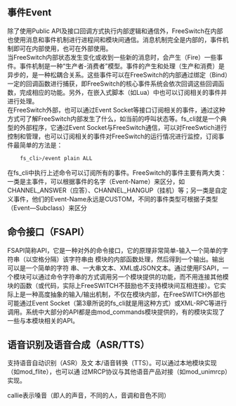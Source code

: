 ## 事件Event
除了使用Public API及接口回调方式执行内部逻辑和通信外，FreeSwitch在内部也使用消息和事件机制进行进程间和模块间通信。消息机制完全是内部的，事件机制即可在内部使用，也可在外部使用。<br/>
当FreeSwitch内部状态发生变化或收到一些新的消息时，会产生（Fire）一些事件。事件机制是一种“生产者-消费者”模型。事件的产生和处理（生产和消费）是异步的，是一种松耦合关系。这些事件可以在FreeSwitch的内部通过绑定（Bind）一定的回调函数进行捕获，即FreeSwitch的核心事件系统会依次回调这些回调函数，完成相应的功能。另外，在嵌入式脚本（如Lua）中也可以订阅相关的事件并进行处理。</br>
在FreeSwitch外部，也可以通过Event Socket等接口订阅相关的事件，通过这种方式可了解FreeSwitch内部发生了什么，如当前的呼叫状态等。fs_cli就是一个典型的外部程序，它通过Event Socket与FreeSwitch通信，可以对FreeSwtich进行控制和管理，也可以订阅相关的事件对FreeSwitch的运行情况进行监控，订阅事件最简单的方法是：
```bash
    fs_cli>/event plain ALL
```
在fs_cli中执行上述命令可以订阅所有的事件。FreeSwitch的事件主要有两大类：一类是主事件，可以根据事件的名字（Event-Name）来区分，如CHANNEL_ANSWER（应答）、CHANNEL_HANGUP（挂机）等；另一类是自定义事件，他们的Event-Name永远是CUSTOM，不同的事件类型可根据子类型（Event—Subclass）来区分

## 命令接口（FSAPI）
FSAPI简称API，它是一种对外的命令接口，它的原理非常简单-输入一个简单的字符串（以空格分隔）该字符串由
模块的内部函数处理，然后得到⼀个输出。输出可以是⼀个简单的字符
串、⼀⼤串⽂本、XML或JSON⽂本。通过使⽤FSAPI，⼀个模块可以通过命令字符串的⽅式调⽤另⼀个模块提供的功能，⽽不⽤连接其他模块的函数（或代码，实际上FreeSWITCH不⿎励也不⽀持模块间互相连接）。它实际上是⼀种⾼度抽象的输⼊/输出机制，不仅在模块内部，在FreeSWITCH外部也可能通过Event Socket（第3章所说的fs_cli就是⽤这种⽅式）或XML-RPC等进⾏调⽤。系统中⼤部分的API都是由mod_commands模块提供的，有的模块实现了⼀些与本模块相关的API。
## 语音识别及语音合成（ASR/TTS）
⽀持语⾳⾃动识别（ASR）及⽂
本/语⾳转换（TTS）。可以通过本地模块实现（如mod_flite），也可以通
过MRCP协议与其他语⾳产品对接（如mod_unimrcp）实现。

callie表示嗓音（即人的声音，不同的人，音调和音色不同）